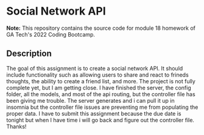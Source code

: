 
# Social Network API #

**Note:** This repository contains the source code for module 18 homework of GA Tech's 2022 Coding Bootcamp.

## Description ##

The goal of this assignment is to create a social network API.  It should include functionality such as allowing users to share and react to frineds thoughts, the ability to create a friend list, and more.  The project is not fully complete yet, but I am getting close.  I have finished the server, the config folder, all the models, and most of the api routing, but the controller file has been giving me trouble.  The server generates and i can pull it up in insomnia but the controller file issues are preventing me from populating the proper data.  I have to submit this assignment because the due date is tonight but when I have time i will go back and figure out the controller file.  Thanks!